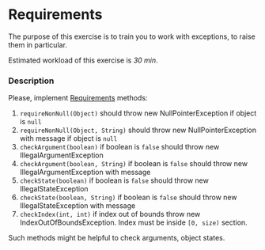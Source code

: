 # Requirements

The purpose of this exercise is to train you to work with exceptions, to raise them in particular.

Estimated workload of this exercise is _30 min_.

### Description
Please, implement [Requirements](src/main/java/com/epam/training/student_Gagik_Hovhannisyan/requirements/Requirements.java) methods: 
1. `requireNonNull(Object)` should throw new NullPointerException if object is `null`
1. `requireNonNull(Object, String)` should throw new NullPointerException with message if object is `null`
1. `checkArgument(boolean)` if boolean is `false` should throw new IllegalArgumentException 
1. `checkArgument(boolean, String)` if boolean is `false` should throw new IllegalArgumentException with message 
1. `checkState(boolean)` if boolean is `false` should throw new IllegalStateException 
1. `checkState(boolean, String)` if boolean is `false` should throw new IllegalStateException with message 
1. `checkIndex(int, int)` if index out of bounds throw new IndexOutOfBoundsException. Index must be inside `[0, size)` section. 

Such methods might be helpful to check arguments, object states. 
